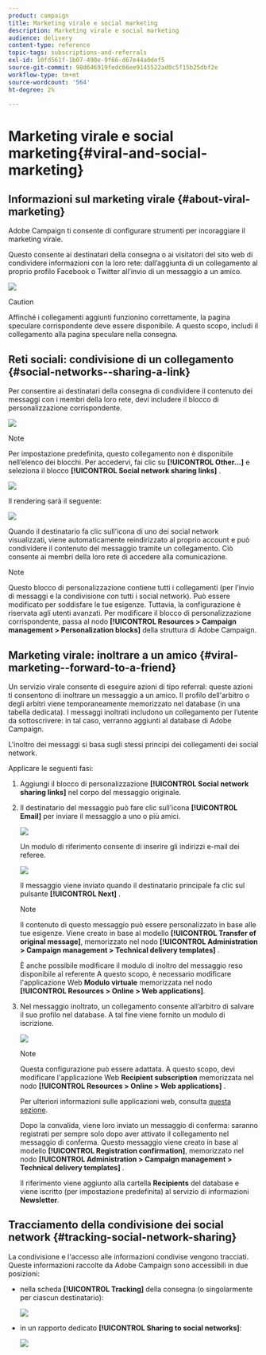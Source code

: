 ```yaml
---
product: campaign
title: Marketing virale e social marketing
description: Marketing virale e social marketing
audience: delivery
content-type: reference
topic-tags: subscriptions-and-referrals
exl-id: 10fd561f-1b07-490e-9f66-d67e44a0def5
source-git-commit: 98d646919fedc66ee9145522ad0c5f15b25dbf2e
workflow-type: tm+mt
source-wordcount: '564'
ht-degree: 2%

---
```


# Marketing virale e social marketing{#viral-and-social-marketing}

## Informazioni sul marketing virale {#about-viral-marketing}

Adobe Campaign ti consente di configurare strumenti per incoraggiare il marketing virale.

Questo consente ai destinatari della consegna o ai visitatori del sito web di condividere informazioni con la loro rete: dall’aggiunta di un collegamento al proprio profilo Facebook o Twitter all’invio di un messaggio a un amico.

![](assets/s_ncs_user_viral_icons.png)

>[!CAUTION]
>
>Affinché i collegamenti aggiunti funzionino correttamente, la pagina speculare corrispondente deve essere disponibile. A questo scopo, includi il collegamento alla pagina speculare nella consegna.

## Reti sociali: condivisione di un collegamento {#social-networks--sharing-a-link}

Per consentire ai destinatari della consegna di condividere il contenuto dei messaggi con i membri della loro rete, devi includere il blocco di personalizzazione corrispondente.

![](assets/s_ncs_user_viral_add_link.png)

>[!NOTE]
>
>Per impostazione predefinita, questo collegamento non è disponibile nell’elenco dei blocchi. Per accedervi, fai clic su **[!UICONTROL Other...]** e seleziona il blocco **[!UICONTROL Social network sharing links]** .

![](assets/s_ncs_user_viral_add_link_via_others.png)

Il rendering sarà il seguente:

![](assets/s_ncs_user_viral_add_link_rendering.png)

Quando il destinatario fa clic sull&#39;icona di uno dei social network visualizzati, viene automaticamente reindirizzato al proprio account e può condividere il contenuto del messaggio tramite un collegamento. Ciò consente ai membri della loro rete di accedere alla comunicazione.

>[!NOTE]
>
>Questo blocco di personalizzazione contiene tutti i collegamenti (per l’invio di messaggi e la condivisione con tutti i social network). Può essere modificato per soddisfare le tue esigenze. Tuttavia, la configurazione è riservata agli utenti avanzati. Per modificare il blocco di personalizzazione corrispondente, passa al nodo **[!UICONTROL Resources > Campaign management > Personalization blocks]** della struttura di Adobe Campaign.

## Marketing virale: inoltrare a un amico {#viral-marketing--forward-to-a-friend}

Un servizio virale consente di eseguire azioni di tipo referral: queste azioni ti consentono di inoltrare un messaggio a un amico. Il profilo dell&#39;arbitro o degli arbitri viene temporaneamente memorizzato nel database (in una tabella dedicata). I messaggi inoltrati includono un collegamento per l’utente da sottoscrivere: in tal caso, verranno aggiunti al database di Adobe Campaign.

L&#39;inoltro dei messaggi si basa sugli stessi principi dei collegamenti dei social network.

Applicare le seguenti fasi:

1. Aggiungi il blocco di personalizzazione **[!UICONTROL Social network sharing links]** nel corpo del messaggio originale.
1. Il destinatario del messaggio può fare clic sull’icona **[!UICONTROL Email]** per inviare il messaggio a uno o più amici.

   ![](assets/s_ncs_user_viral_email_link.png)

   Un modulo di riferimento consente di inserire gli indirizzi e-mail dei referee.

   ![](assets/s_ncs_user_viral_email_msg.png)

   Il messaggio viene inviato quando il destinatario principale fa clic sul pulsante **[!UICONTROL Next]** .

   >[!NOTE]
   >
   >Il contenuto di questo messaggio può essere personalizzato in base alle tue esigenze. Viene creato in base al modello **[!UICONTROL Transfer of original message]**, memorizzato nel nodo **[!UICONTROL Administration > Campaign management > Technical delivery templates]** .
   >
   >È anche possibile modificare il modulo di inoltro del messaggio reso disponibile al referente A questo scopo, è necessario modificare l&#39;applicazione Web **Modulo virtuale** memorizzata nel nodo **[!UICONTROL Resources > Online > Web applications]**.

1. Nel messaggio inoltrato, un collegamento consente all’arbitro di salvare il suo profilo nel database. A tal fine viene fornito un modulo di iscrizione.

   ![](assets/s_ncs_user_viral_create_account_form.png)

   >[!NOTE]
   >
   >Questa configurazione può essere adattata. A questo scopo, devi modificare l&#39;applicazione Web **Recipient subscription** memorizzata nel nodo **[!UICONTROL Resources > Online > Web applications]** .
   >
   >Per ulteriori informazioni sulle applicazioni web, consulta [questa sezione](../../web/using/about-web-applications.md).

   Dopo la convalida, viene loro inviato un messaggio di conferma: saranno registrati per sempre solo dopo aver attivato il collegamento nel messaggio di conferma. Questo messaggio viene creato in base al modello **[!UICONTROL Registration confirmation]**, memorizzato nel nodo **[!UICONTROL Administration > Campaign management > Technical delivery templates]** .

   Il riferimento viene aggiunto alla cartella **Recipients** del database e viene iscritto (per impostazione predefinita) al servizio di informazioni **Newsletter**.

## Tracciamento della condivisione dei social network {#tracking-social-network-sharing}

La condivisione e l&#39;accesso alle informazioni condivise vengono tracciati. Queste informazioni raccolte da Adobe Campaign sono accessibili in due posizioni:

* nella scheda **[!UICONTROL Tracking]** della consegna (o singolarmente per ciascun destinatario):

   ![](assets/s_ncs_user_network_del_tracking_tab.png)

* in un rapporto dedicato **[!UICONTROL Sharing to social networks]**:

   ![](assets/s_ncs_user_viral_report.png)
